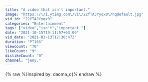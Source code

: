 ```yaml
---
title: "A video that isn't important."
image: "https:\/\/i.ytimg.com\/vi\/22fTAJYyqx0\/hqdefault.jpg"
vid_id: "22fTAJYyqx0"
categories: "Entertainment"
tags: ["video","isn't","important."]
date: "2021-10-15T19:11:57+03:00"
vid_date: "2021-03-13T12:30:47Z"
duration: "PT10S"
viewcount: "70"
likeCount: "9"
dislikeCount: "0"
channel: "jeny."
---
```

{% raw %}Inspired by: daoma_o{% endraw %}
